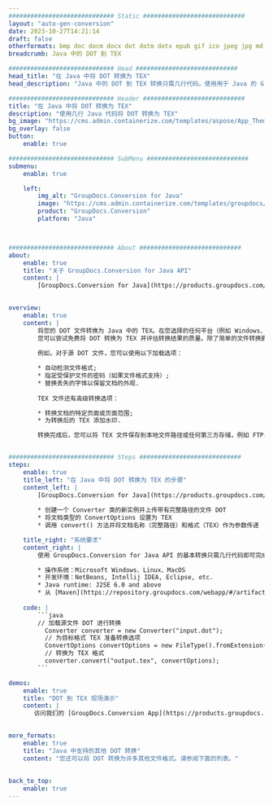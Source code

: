 ```yaml
---
############################# Static ############################
layout: "auto-gen-conversion"
date: 2023-10-27T14:21:14
draft: false
otherformats: bmp doc docm docx dot dotm dotx epub gif ico jpeg jpg md odt ott pdf png psd rtf tex tif tiff txt xps
breadcrumb: Java 中的 DOT 到 TEX

############################# Head ############################
head_title: "在 Java 中将 DOT 转换为 TEX"
head_description: "Java 中的 DOT 到 TEX 转换只需几行代码。使用用于 Java 的 GroupDocs 文档转换 API 转换 160 多种文件格式"

############################# Header ############################
title: "在 Java 中将 DOT 转换为 TEX"
description: "使用几行 Java 代码将 DOT 转换为 TEX"
bg_image: "https://cms.admin.containerize.com/templates/aspose/App_Themes/V3/images/bg/header1.png"
bg_overlay: false
button:
    enable: true

############################# SubMenu ############################
submenu:
    enable: true

    left:
        img_alt: "GroupDocs.Conversion for Java"
        image: "https://cms.admin.containerize.com/templates/groupdocs/images/product-logos/90x90-noborder/groupdocs-conversion-java.png"
        product: "GroupDocs.Conversion"
        platform: "Java"



############################# About ############################
about:
    enable: true
    title: "关于 GroupDocs.Conversion for Java API"
    content: |
        [GroupDocs.Conversion for Java](https://products.groupdocs.com/conversion/java/) 是一种高级文件格式转换 API，用于在 Microsoft Office、OpenDocument、PDF、HTML、电子邮件、CAD 等流行图像和文档格式之间进行转换。只需几行代码即可完成更多工作。本机 API 会自动检测原始文档的格式，并提供许多选项来自定义转换后的文档。除了从文档中提取信息的功能外，它还默认支持将转换结果缓存到本地磁盘。但是，任何类型的缓存存储都可以通过实施适当的接口来支持 - Amazon S3、Dropbox、Google Drive、Windows Azure、Reddis 或任何其他接口。
    

overview:
    enable: true
    content: |
        将您的 DOT 文件转换为 Java 中的 TEX。在您选择的任何平台（例如 Windows、Linux、macOS）上，只需几行 Java 代码。
        您可以尝试免费将 DOT 转换为 TEX 并评估转换结果的质量。除了简单的文件转换脚本外，您还可以尝试更复杂的选项来加载 DOT 源文件并存储 TEX 输出。 
        
        例如，对于源 DOT 文件，您可以使用以下加载选项：

        * 自动检测文件格式;
        * 指定受保护文件的密码（如果文件格式支持）;
        * 替换丢失的字体以保留文档的外观.
        
        TEX 文件还有高级转换选项：

        * 转换文档的特定页面或页面范围;
        * 为转换后的 TEX 添加水印.

        转换完成后，您可以将 TEX 文件保存到本地文件路径或任何第三方存储，例如 FTP、Amazon S3、Google Drive、Dropbox 等。请注意 - 转换 DOT到 TEX，您不需要安装任何额外的软件，例如 MS Office、Open Office、Adobe Acrobat Reader 等。


############################# Steps ############################
steps:
    enable: true
    title_left: "在 Java 中将 DOT 转换为 TEX 的步骤"
    content_left: |
        [GroupDocs.Conversion for Java](https://products.groupdocs.com/conversion/java/) 允许开发人员使用几行代码轻松地将 DOT 文件转换为 TEX。
        
        * 创建一个 Converter 类的新实例并上传带有完整路径的文件 DOT
        * 将文档类型的 ConvertOptions 设置为 TEX
        * 调用 convert() 方法并将文档名称（完整路径）和格式（TEX）作为参数传递

    title_right: "系统要求"
    content_right: |
        使用 GroupDocs.Conversion for Java API 的基本转换只需几行代码即可完成。所有主要平台和操作系统都支持我们的 API。在执行以下代码之前，请确保您的系统上安装了以下先决条件。

        * 操作系统：Microsoft Windows、Linux、MacOS
        * 开发环境：NetBeans, Intellij IDEA, Eclipse, etc.
        * Java runtime: J2SE 6.0 and above
        * 从 [Maven](https://repository.groupdocs.com/webapp/#/artifacts/browse/tree/General/repo/com/groupdocs/groupdocs-conversion) 获取最新的 GroupDocs.Conversion for Java
         
    code: |
        ```java    
        // 加载源文件 DOT 进行转换
          Converter converter = new Converter("input.dot");
          // 为目标格式 TEX 准备转换选项
          ConvertOptions convertOptions = new FileType().fromExtension("tex").getConvertOptions();
          // 转换为 TEX 格式
          converter.convert("output.tex", convertOptions);
        ```

demos:
    enable: true
    title: "DOT 到 TEX 现场演示"
    content: |
       访问我们的 [GroupDocs.Conversion App](https://products.groupdocs.app/conversion/family) 网站并立即尝试 DOT 到 TEX 转换。免费演示具有以下好处
          

more_formats:
    enable: true
    title: "Java 中支持的其他 DOT 转换"
    content: "您还可以将 DOT 转换为许多其他文件格式。请参阅下面的列表。"
       
       
back_to_top:
    enable: true
---
```

